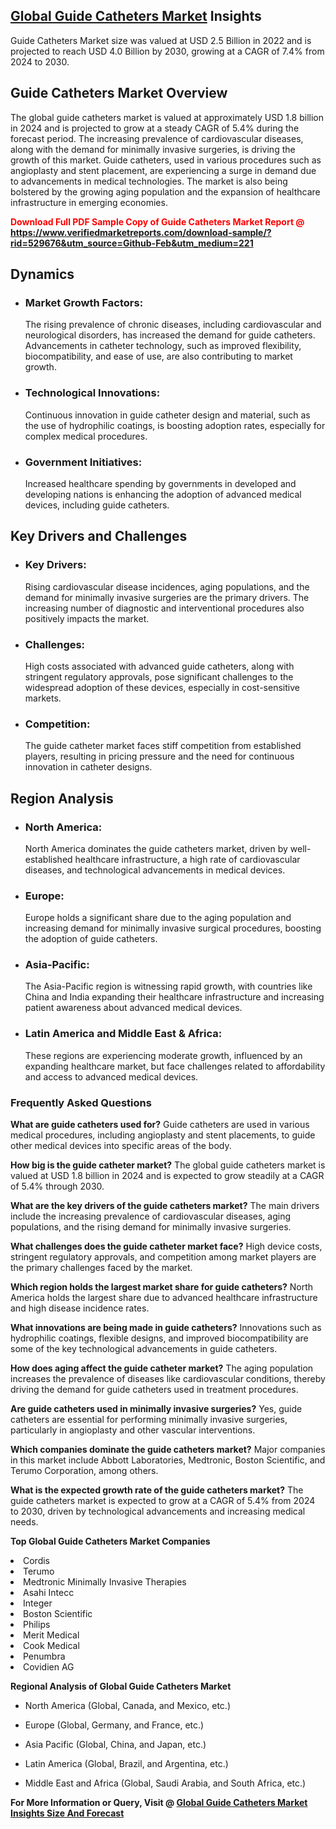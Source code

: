 <h2><a href="https://www.verifiedmarketreports.com/download-sample/?rid=529676&amp;utm_source=Github&amp;utm_medium=221" target="_blank">Global Guide Catheters Market</a> Insights</h2><p>Guide Catheters Market size was valued at USD 2.5 Billion in 2022 and is projected to reach USD 4.0 Billion by 2030, growing at a CAGR of 7.4% from 2024 to 2030.</p><p> <h2>Guide Catheters Market Overview</h2> <p>The global guide catheters market is valued at approximately USD 1.8 billion in 2024 and is projected to grow at a steady CAGR of 5.4% during the forecast period. The increasing prevalence of cardiovascular diseases, along with the demand for minimally invasive surgeries, is driving the growth of this market. Guide catheters, used in various procedures such as angioplasty and stent placement, are experiencing a surge in demand due to advancements in medical technologies. The market is also being bolstered by the growing aging population and the expansion of healthcare infrastructure in emerging economies.</p> <p><strong><p><span class=""><span style="color: #ff0000;"><strong>Download Full PDF Sample Copy of Guide Catheters Market Report</strong> @ </span><a href="https://www.verifiedmarketreports.com/download-sample/?rid=529676&amp;utm_source=Github-Feb&amp;utm_medium=221" target="_blank">https://www.verifiedmarketreports.com/download-sample/?rid=529676&amp;utm_source=Github-Feb&amp;utm_medium=221</a></span></p></strong></p> <h2>Dynamics</h2> <ul> <li><h3>Market Growth Factors:</h3> The rising prevalence of chronic diseases, including cardiovascular and neurological disorders, has increased the demand for guide catheters. Advancements in catheter technology, such as improved flexibility, biocompatibility, and ease of use, are also contributing to market growth.</li> <li><h3>Technological Innovations:</h3> Continuous innovation in guide catheter design and material, such as the use of hydrophilic coatings, is boosting adoption rates, especially for complex medical procedures.</li> <li><h3>Government Initiatives:</h3> Increased healthcare spending by governments in developed and developing nations is enhancing the adoption of advanced medical devices, including guide catheters.</li> </ul> <h2>Key Drivers and Challenges</h2> <ul> <li><h3>Key Drivers:</h3> Rising cardiovascular disease incidences, aging populations, and the demand for minimally invasive surgeries are the primary drivers. The increasing number of diagnostic and interventional procedures also positively impacts the market.</li> <li><h3>Challenges:</h3> High costs associated with advanced guide catheters, along with stringent regulatory approvals, pose significant challenges to the widespread adoption of these devices, especially in cost-sensitive markets.</li> <li><h3>Competition:</h3> The guide catheter market faces stiff competition from established players, resulting in pricing pressure and the need for continuous innovation in catheter designs.</li> </ul> <h2>Region Analysis</h2> <ul> <li><h3>North America:</h3> North America dominates the guide catheters market, driven by well-established healthcare infrastructure, a high rate of cardiovascular diseases, and technological advancements in medical devices.</li> <li><h3>Europe:</h3> Europe holds a significant share due to the aging population and increasing demand for minimally invasive surgical procedures, boosting the adoption of guide catheters.</li> <li><h3>Asia-Pacific:</h3> The Asia-Pacific region is witnessing rapid growth, with countries like China and India expanding their healthcare infrastructure and increasing patient awareness about advanced medical devices.</li> <li><h3>Latin America and Middle East & Africa:</h3> These regions are experiencing moderate growth, influenced by an expanding healthcare market, but face challenges related to affordability and access to advanced medical devices.</li> </ul> <h3>Frequently Asked Questions</h3> <p><strong>What are guide catheters used for?</strong> Guide catheters are used in various medical procedures, including angioplasty and stent placements, to guide other medical devices into specific areas of the body.</p> <p><strong>How big is the guide catheter market?</strong> The global guide catheters market is valued at USD 1.8 billion in 2024 and is expected to grow steadily at a CAGR of 5.4% through 2030.</p> <p><strong>What are the key drivers of the guide catheters market?</strong> The main drivers include the increasing prevalence of cardiovascular diseases, aging populations, and the rising demand for minimally invasive surgeries.</p> <p><strong>What challenges does the guide catheter market face?</strong> High device costs, stringent regulatory approvals, and competition among market players are the primary challenges faced by the market.</p> <p><strong>Which region holds the largest market share for guide catheters?</strong> North America holds the largest share due to advanced healthcare infrastructure and high disease incidence rates.</p> <p><strong>What innovations are being made in guide catheters?</strong> Innovations such as hydrophilic coatings, flexible designs, and improved biocompatibility are some of the key technological advancements in guide catheters.</p> <p><strong>How does aging affect the guide catheter market?</strong> The aging population increases the prevalence of diseases like cardiovascular conditions, thereby driving the demand for guide catheters used in treatment procedures.</p> <p><strong>Are guide catheters used in minimally invasive surgeries?</strong> Yes, guide catheters are essential for performing minimally invasive surgeries, particularly in angioplasty and other vascular interventions.</p> <p><strong>Which companies dominate the guide catheters market?</strong> Major companies in this market include Abbott Laboratories, Medtronic, Boston Scientific, and Terumo Corporation, among others.</p> <p><strong>What is the expected growth rate of the guide catheters market?</strong> The guide catheters market is expected to grow at a CAGR of 5.4% from 2024 to 2030, driven by technological advancements and increasing medical needs.</p> </p><p><strong>Top Global Guide Catheters Market Companies</strong></p><div data-test-id=""><p><li>Cordis</li><li> Terumo</li><li> Medtronic Minimally Invasive Therapies</li><li> Asahi Intecc</li><li> Integer</li><li> Boston Scientific</li><li> Philips</li><li> Merit Medical</li><li> Cook Medical</li><li> Penumbra</li><li> Covidien AG</li></p><div><strong>Regional Analysis of&nbsp;Global Guide Catheters Market</strong></div><ul><li dir="ltr"><p dir="ltr">North America&nbsp;(Global, Canada, and Mexico, etc.)</p></li><li dir="ltr"><p dir="ltr">Europe (Global, Germany, and France, etc.)</p></li><li dir="ltr"><p dir="ltr">Asia Pacific&nbsp;(Global, China, and Japan, etc.)</p></li><li dir="ltr"><p dir="ltr">Latin America&nbsp;(Global, Brazil, and Argentina, etc.)</p></li><li dir="ltr">Middle East and Africa&nbsp;(Global, Saudi Arabia, and South Africa, etc.)</li></ul><p><strong>For More Information or Query, Visit @&nbsp;</strong><strong><a href="https://www.verifiedmarketreports.com/product/guide-catheters-market/?utm_source=Github&amp;utm_medium=221" target="_blank">Global Guide Catheters Market Insights Size And Forecast</a></strong></p></div>
